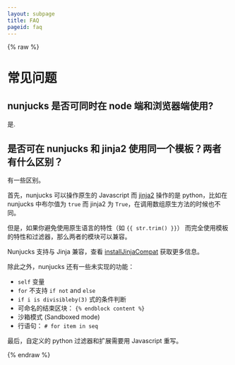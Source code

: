 ```yaml
---
layout: subpage
title: FAQ
pageid: faq
---
```

{% raw %}

# 常见问题

## nunjucks 是否可同时在 node 端和浏览器端使用?

是.

## 是否可在 nunjucks 和 jinja2 使用同一个模板？两者有什么区别？

有一些区别。

首先，nunjucks 可以操作原生的 Javascript 而 [jinja2](http://jinja.pocoo.org/) 操作的是 python，比如在 nunjucks 中布尔值为 `true` 而 jinja2 为 `True`，在调用数组原生方法的时候也不同。

但是，如果你避免使用原生语言的特性（如 `{{ str.trim() }}`） 而完全使用模板的特性和过滤器，那么两者的模块可以兼容。

Nunjucks 支持与 Jinja 兼容，查看 [installJinjaCompat](api.html#installjinjacompat) 获取更多信息。

除此之外，nunjucks 还有一些未实现的功能：

* `self` 变量
* `for` 不支持 `if not` and `else`
* `if i is divisibleby(3)` 式的条件判断
* 可命名的结束区块： `{% endblock content %}`
* 沙箱模式 (Sandboxed mode)
* 行语句： `# for item in seq`

最后，自定义的 python 过滤器和扩展需要用 Javascript 重写。

{% endraw %}
